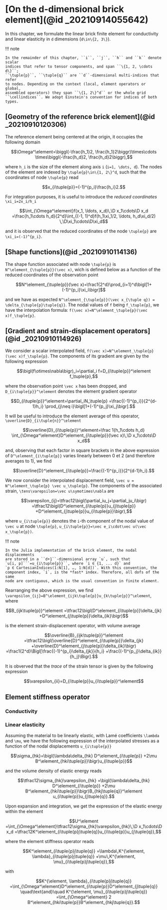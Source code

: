 # [On the d-dimensional brick element](@id _20210914055642)

In this chapter, we formulate the linear brick finite element for conductivity
and linear elasticity in ``d`` dimensions (``d\in\{2, 3\}``).

!!! note

    In the remainder of this chapter, ``i``, ``j``, ``h`` and ``k`` denote scalar
	indices that refer to tensor components, and span ``\{1, 2, \cdots d\}``;
	``\tuple{p}``, ``\tuple{q}`` are ``d``-dimensional multi-indices that refer
	to nodes. Depending on the context (local, element operators or global,
	assembled operators) they span ``\{1, 2\}^d`` or the whole grid
	``\cellindices``. We adopt Einstein's convention for indices of both types.

## [Geometry of the reference brick element](@id _20210910120306)

The reference element being centered at the origin, it occupies the following
domain

```math
\Omega^\element=\biggl(-\frac{h_1}2, \frac{h_1}2\biggr)\times\cdots
\times\biggl(-\frac{h_d}2, \frac{h_d}2\biggr),
```

where ``h_i`` is the size of the element along axis ``i`` (``i=1, \dots,
d``). The nodes of the element are indexed by ``\tuple{p}\in\{1, 2\}^d``, such
that the coordinates of node ``\tuple{p}`` read

```math
x_{i\tuple{p}}=(-1)^{p_i}\frac{h_i}2.
```

For integration purposes, it is useful to introduce the *reduced coordinates*
``\xi_i=2x_i/h_i``

```math
\int_{\Omega^\element}f(x_1, \ldots, x_d)\,\D x_1\cdots\D x_d
=\frac{h_1\cdots h_d}{2^d}\int_{(-1, 1)^d}f(h_1\xi_1/2, \ldots, h_d\xi_d/2)
\,\D\xi_1\cdots\D\xi_d
```

and it is observed that the reduced coordinates of the node ``\tuple{p}`` are
``\xi_i=(-1)^{p_i}``.

## [Shape functions](@id _20210910114136)

The shape function associated with node ``\tuple{p}`` is
``N^\element_{\tuple{p}}(\vec x)``, wich is defined below as a function of the
reduced coordinates of the observation point

```math
N^\element_{\tuple{p}}(\vec x)=\frac1{2^d}\prod_{i=1}^d\bigl[1+(-1)^{p_i}\xi_i\bigr]
```

and we have as expected ``N^\element_{\tuple{p}}(\vec x_{\tuple q}) =
\delta_{\tuple{p}\tuple{q}}``. The nodal values of ``f`` being ``f_\tuple{p}``,
we have the interpolation formula: ``f(\vec x)=N^\element_\tuple{p}(\vec
x)f_\tuple{p}``.

## [Gradient and strain-displacement operators](@id _20210910114926)

We consider a scalar interpolated field, ``f(\vec x)=N^\element_\tuple{p}(\vec
x)f_\tuple{p}``. The components of its gradient are given by the following
expression

```math
\bigl(f\otimes\nabla\bigr)_i=\partial_i f=D_{i\tuple{p}}^\element f_\tuple{p},
```

where the observation point ``\vec x`` has been dropped, and
``D_{i\tuple{p}}^\element`` denotes the element gradient operator

```math
D_{i\tuple{p}}^\element=\partial_iN_\tuple{p}
=\frac{(-1)^{p_i}}{2^{d-1}h_i}
\prod_{j\neq i}\bigl[1+(-1)^{p_j}\xi_j\bigr].
```

It will be useful to introduce the element average of this operator,
``\overline{D}_{i\tuple{n}}^\element``

```math
\overline{D}_{i\tuple{p}}^\element=\frac 1{h_1\cdots h_d}
\int_{\Omega^\element}D^\element_{i\tuple{p}}(\vec x)\,\D x_1\cdots\D x_d
```

and, observing that each factor in square brackets in the above expression of
``D^\element_{i\tuple{p}}`` varies linearly between 0 et 2 (and therefore
averages to 1), we find

```math
\overline{D}^\element_{i\tuple{p}}=\frac{(-1)^{p_i}}{2^{d-1}h_i}.
```

We now consider the interpolated displacement field, ``\vec u =
N^\element_\tuple{p} \vec u_\tuple{p}``. The components of the associated
strain, ``\tens\varepsilon=\vec u\symotimes\nabla`` are

```math
\varepsilon_{ij}=\tfrac12\bigl(\partial_iu_j+\partial_ju_i\bigr)
=\tfrac12\bigl(D^\element_{i\tuple{p}}u_{j\tuple{p}}
+D^\element_{j\tuple{p}}u_{i\tuple{p}}\bigr),
```

where ``u_{i\tuple{p}}`` denotes the ``i``-th component of the nodal value of
``\vec u`` at node ``\tuple{p}``, ``u_{i\tuple{p}}=\vec e_i\cdot\vec u(\vec
x_\tuple{p})``.

!!! note

    In the Julia implementation of the brick element, the nodal displacements
	are stored in a ``d+1``-dimensional array `u`, such that
	`u[i, p]```=u_{i\tuple{p}}``, where `i ∈ {1, ... d}` and
	`p ∈ CartesianIndices(1:N[1], …, 1:N[d])`. With this convention, the
	component index, `i`, is the *fast* index. Therefore, all dofs of the same
	node are contiguous, which is the usual convention in finite element.

Rearranging the above expression, we find
``\varepsilon_{ij}=B^\element_{ijk\tuple{p}}u_{k\tuple{p}}^\element``, where

```math
B_{ijk\tuple{p}}^\element
=\tfrac12\bigl(D^\element_{i\tuple{p}}\delta_{jk}
+D^\element_{j\tuple{p}}\delta_{ik}\bigr)
```

is the element strain-displacement operator, with volume average

```math
\overline{B}_{ijk\tuple{p}}^\element
=\tfrac12\bigl(\overline{D}^\element_{i\tuple{p}}\delta_{jk}
+\overline{D}^\element_{j\tuple{p}}\delta_{ik}\bigr)
=\frac1{2^d}\Bigl[\frac{(-1)^{p_i}\delta_{jk}}{h_i}
+\frac{(-1)^{p_j}\delta_{ik}}{h_j}\Bigr].
```

It is obverved that the *trace* of the strain tensor is given by the following
expression

```math
\varepsilon_{ii}=D_{i\tuple{p}}u_{i\tuple{p}}^\element
```

## Element stiffness operator

### Conductivity

### Linear elasticity

Assuming the material to be linearly elastic, with Lamé coefficients ``\lambda``
and ``\mu``, we have the following expression of the interpolated stresses as a
function of the nodal displacements ``u_{i\tuple{p}}``

```math
\sigma_{hk}=\bigl(\lambda\delta_{hk} D^\element_{i\tuple{p}}
+2\mu B^\element_{hki\tuple{p}}\bigr)u_{i\tuple{p}}
```

and the volume density of elastic energy reads

```math
\tfrac12\sigma_{hk}\varepsilon_{hk}
=\bigl(\lambda\delta_{hk} D^\element_{i\tuple{p}}
+2\mu B^\element_{hki\tuple{p}}\bigr)B_{hkj\tuple{q}}^\element
u_{i\tuple{p}}u_{j\tuple{q}}.
```

Upon expansion and integration, we get the expression of the elastic energy
within the element

```math
U^\element
=\int_{\Omega^\element}\tfrac12\sigma_{hk}\varepsilon_{hk}\,\D x_1\cdots\D x_d
=\tfrac12K^\element_{i\tuple{p}j\tuple{q}}u_{i\tuple{p}}u_{j\tuple{q}},
```

where the element stiffness operator reads

```math
K^\element_{i\tuple{p}j\tuple{q}}
=\lambda\,K^{\element, \lambda}_{i\tuple{p}j\tuple{q}}
+\mu\,K^{\element, \mu}_{i\tuple{p}j\tuple{q}},
```

with

```math
K^{\element, \lambda}_{i\tuple{p}j\tuple{q}}
=\int_{\Omega^\element}D^\element_{i\tuple{p}}D^\element_{j\tuple{q}}
\quad\text{and}\quad
K^{\element, \mu}_{i\tuple{p}j\tuple{q}}
=\int_{\Omega^\element} 2 B^\element_{hki\tuple{p}}B^\element_{hkj\tuple{q}}.
```
